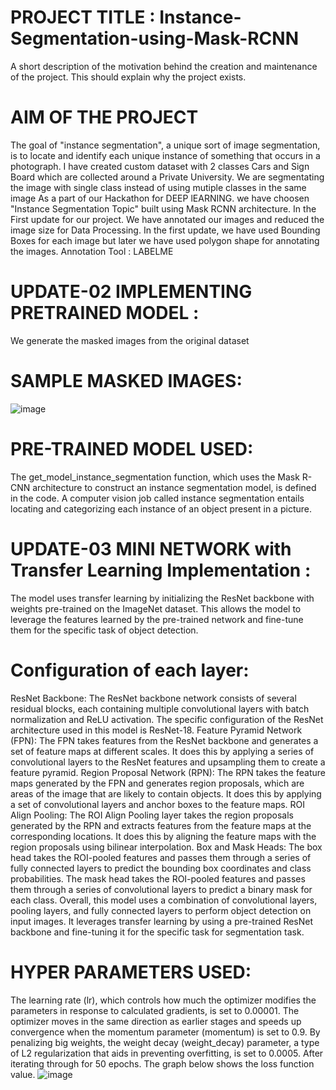 # PROJECT TITLE : Instance-Segmentation-using-Mask-RCNN
A short description of the motivation behind the creation and maintenance of the project. This should explain why the project exists.
# AIM OF THE PROJECT 
The goal of "instance segmentation", a unique sort of image segmentation, is to locate and identify each unique instance of something that occurs in a photograph. I have created custom dataset with 2 classes Cars and Sign Board which are collected around a Private University. 
We are segmentating the image with single class instead of using mutiple classes in the same image
As a part of our Hackathon for DEEP lEARNING. we have choosen "Instance Segmentation Topic" built using Mask RCNN architecture. 
In the First update for our project. We have annotated our images and reduced the image size for Data Processing. In the first update, we have used Bounding Boxes for each image but later we have used polygon shape for annotating the images.
 Annotation Tool : LABELME 
# UPDATE-02 IMPLEMENTING PRETRAINED MODEL :
We generate the masked images from the original dataset 
# SAMPLE MASKED IMAGES: 
![image](https://github.com/Likhitachandana/Instance-Segmentation-using-Mask-RCNN/assets/52712285/0fe3d9b1-e266-4f86-98c5-2dbcacbf8eb7)
# PRE-TRAINED MODEL USED:
The get_model_instance_segmentation function, which uses the Mask R-CNN architecture to construct an instance segmentation model, is defined in the code. A computer vision job called instance segmentation entails locating and categorizing each instance of an object present in a picture.
# UPDATE-03 MINI NETWORK with Transfer Learning Implementation :
The model uses transfer learning by initializing the ResNet backbone with weights pre-trained on the ImageNet dataset. This allows the model to leverage the features learned by the pre-trained network and fine-tune them for the specific task of object detection.
# Configuration of each layer:
ResNet Backbone: The ResNet backbone network consists of several residual blocks, each containing multiple convolutional layers with batch normalization and ReLU activation. The specific configuration of the ResNet architecture used in this model is ResNet-18.
Feature Pyramid Network (FPN): The FPN takes features from the ResNet backbone and generates a set of feature maps at different scales. It does this by applying a series of convolutional layers to the ResNet features and upsampling them to create a feature pyramid.
Region Proposal Network (RPN): The RPN takes the feature maps generated by the FPN and generates region proposals, which are areas of the image that are likely to contain objects. It does this by applying a set of convolutional layers and anchor boxes to the feature maps.
ROI Align Pooling: The ROI Align Pooling layer takes the region proposals generated by the RPN and extracts features from the feature maps at the corresponding locations. It does this by aligning the feature maps with the region proposals using bilinear interpolation.
Box and Mask Heads: The box head takes the ROI-pooled features and passes them through a series of fully connected layers to predict the bounding box coordinates and class probabilities. The mask head takes the ROI-pooled features and passes them through a series of convolutional layers to predict a binary mask for each class.
Overall, this model uses a combination of convolutional layers, pooling layers, and fully connected layers to perform object detection on input images. It leverages transfer learning by using a pre-trained ResNet backbone and fine-tuning it for the specific task for segmentation task. 
# HYPER PARAMETERS USED: 
The learning rate (lr), which controls how much the optimizer modifies the parameters in response to calculated gradients, is set to 0.00001. 
The optimizer moves in the same direction as earlier stages and speeds up convergence when the momentum parameter (momentum) is set to 0.9. 
By penalizing big weights, the weight decay (weight_decay) parameter, a type of L2 regularization that aids in preventing overfitting, is set to 0.0005.
After iterating through for 50 epochs. The graph below shows the loss function value.
![image](https://github.com/Likhitachandana/Instance-Segmentation-using-Mask-RCNN/assets/52712285/33d41476-ee2f-4374-a990-bcfce310d5de)
